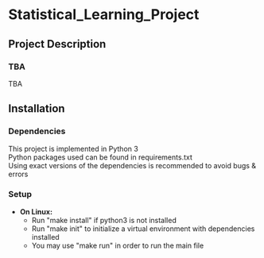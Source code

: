 # Statistical_Learning_Project

## Project Description
### TBA
TBA

## Installation
### Dependencies
This project is implemented in Python 3 \
Python packages used can be found in requirements.txt \
Using exact versions of the dependencies is recommended to avoid bugs & errors 
### Setup
* __On Linux:__
  - Run "make install" if python3 is not installed
  - Run "make init" to initialize a virtual environment with dependencies installed
  - You may use "make run" in order to run the main file
